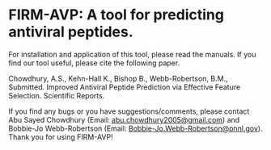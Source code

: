 # FIRM-AVP: A tool for predicting antiviral peptides. 

For installation and application of this tool, please read the manuals. If you find our tool useful, please cite the following paper.

Chowdhury, A.S., Kehn-Hall K., Bishop B., Webb-Robertson, B.M., Submitted. Improved Antiviral Peptide Prediction via Effective Feature Selection. Scientific Reports.

If you find any bugs or you have suggestions/comments, please contact Abu Sayed Chowdhury (Email: abu.chowdhury2005@gmail.com) and Bobbie-Jo Webb-Robertson (Email: Bobbie-Jo.Webb-Robertson@pnnl.gov). Thank you for using FIRM-AVP!


